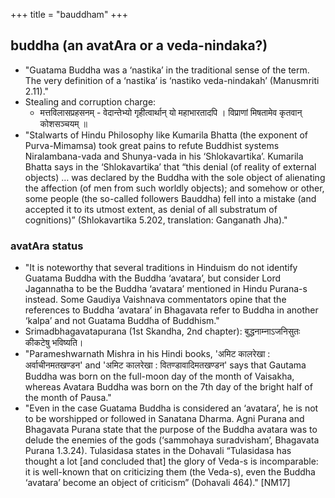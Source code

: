 +++
title = "bauddham"
+++

## buddha (an avatAra or a veda-nindaka?)
- "Guatama Buddha was a ‘nastika’ in the traditional sense of the term. The very definition of a ‘nastika’ is ‘nastiko veda-nindakah’ (Manusmriti 2.11)."
- Stealing and corruption charge:
    -  मत्तविलासप्रहसनम् - वेदान्तेभ्यो गृहीत्वार्थान् यो महाभारतादपि । विप्राणां मिषतामेव कृतवान् कोशसञ्चयम् ॥ 
- "Stalwarts of Hindu Philosophy like Kumarila Bhatta (the exponent of Purva-Mimamsa) took great pains to refute Buddhist systems Niralambana-vada and Shunya-vada in his ‘Shlokavartika’. Kumarila Bhatta says in the ‘Shlokavartika’ that “this denial (of reality of external objects) … was declared by the Buddha with the sole object of alienating the affection (of men from such worldly objects); and somehow or other, some people (the so-called followers Bauddha) fell into a mistake (and accepted it to its utmost extent, as denial of all substratum of cognitions)” (Shlokavartika 5.202, translation: Ganganath Jha)."

### avatAra status
- "It is noteworthy that several traditions in Hinduism do not identify Guatama Buddha with the Buddha ‘avatara’, but consider Lord Jagannatha to be the Buddha ‘avatara’ mentioned in Hindu Purana-s instead. Some Gaudiya Vaishnava commentators opine that the references to Buddha ‘avatara’ in Bhagavata refer to Buddha in another ‘kalpa’ and not Guatama Buddha of Buddhism."
- Srimadbhagavatapurana (1st Skandha, 2nd chapter): बुद्धनाम्नाऽजनिसुतः कीकटेषु भविष्यति।
- "Parameshwarnath Mishra in his Hindi books, 'अमिट कालरेखा : अर्वाचीनमतखण्डन' and 'अमिट कालरेखा : वितण्डावादिमतखण्डन' says that Gautama Buddha was born on the full-moon day of the month of Vaisakha, whereas Avatara Buddha was born on the 7th day of the bright half of the month of Pausa." 
- "Even in the case Guatama Buddha is considered an ‘avatara’, he is not to be worshipped or followed in Sanatana Dharma. Agni Purana and Bhagavata Purana state that the purpose of the Buddha avatara was to delude the enemies of the gods (‘sammohaya suradvisham’, Bhagavata Purana 1.3.24). Tulasidasa states in the Dohavali “Tulasidasa has thought a lot \[and concluded that\] the glory of Veda-s is incomparable: it is well-known that on criticizing them (the Veda-s), even the Buddha ‘avatara’ become an object of criticism” (Dohavali 464)." \[NM17\]

